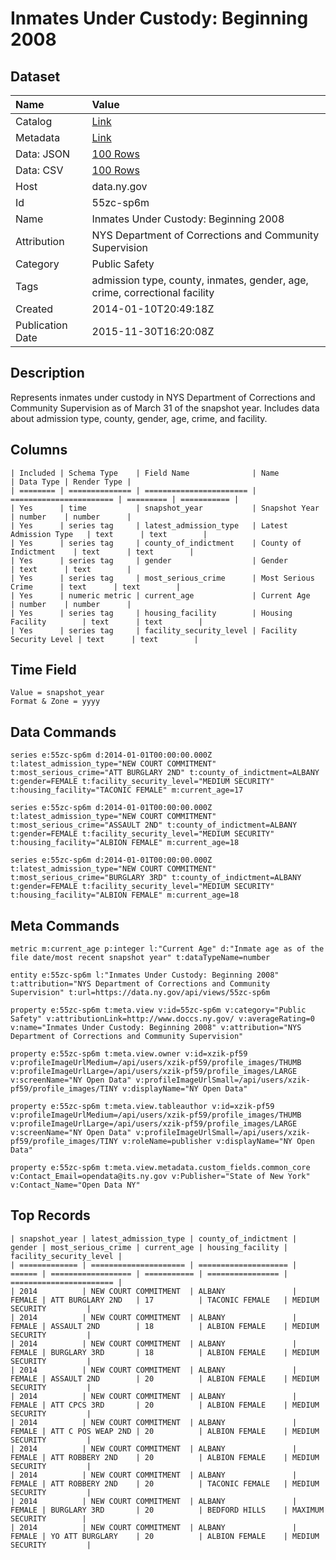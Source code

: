 # Inmates Under Custody: Beginning 2008

## Dataset

| Name | Value |
| :--- | :---- |
| Catalog | [Link](https://catalog.data.gov/dataset/inmates-under-custody-beginning-2008) |
| Metadata | [Link](https://data.ny.gov/api/views/55zc-sp6m) |
| Data: JSON | [100 Rows](https://data.ny.gov/api/views/55zc-sp6m/rows.json?max_rows=100) |
| Data: CSV | [100 Rows](https://data.ny.gov/api/views/55zc-sp6m/rows.csv?max_rows=100) |
| Host | data.ny.gov |
| Id | 55zc-sp6m |
| Name | Inmates Under Custody: Beginning 2008 |
| Attribution | NYS Department of Corrections and Community Supervision |
| Category | Public Safety |
| Tags | admission type, county, inmates, gender, age, crime, correctional facility |
| Created | 2014-01-10T20:49:18Z |
| Publication Date | 2015-11-30T16:20:08Z |

## Description

Represents inmates under custody in NYS Department of Corrections and Community Supervision as of March 31 of the snapshot year.  Includes data about admission type, county, gender, age, crime, and facility.

## Columns

```ls
| Included | Schema Type    | Field Name              | Name                    | Data Type | Render Type |
| ======== | ============== | ======================= | ======================= | ========= | =========== |
| Yes      | time           | snapshot_year           | Snapshot Year           | number    | number      |
| Yes      | series tag     | latest_admission_type   | Latest Admission Type   | text      | text        |
| Yes      | series tag     | county_of_indictment    | County of Indictment    | text      | text        |
| Yes      | series tag     | gender                  | Gender                  | text      | text        |
| Yes      | series tag     | most_serious_crime      | Most Serious Crime      | text      | text        |
| Yes      | numeric metric | current_age             | Current Age             | number    | number      |
| Yes      | series tag     | housing_facility        | Housing Facility        | text      | text        |
| Yes      | series tag     | facility_security_level | Facility Security Level | text      | text        |
```

## Time Field

```ls
Value = snapshot_year
Format & Zone = yyyy
```

## Data Commands

```ls
series e:55zc-sp6m d:2014-01-01T00:00:00.000Z t:latest_admission_type="NEW COURT COMMITMENT" t:most_serious_crime="ATT BURGLARY 2ND" t:county_of_indictment=ALBANY t:gender=FEMALE t:facility_security_level="MEDIUM SECURITY" t:housing_facility="TACONIC FEMALE" m:current_age=17

series e:55zc-sp6m d:2014-01-01T00:00:00.000Z t:latest_admission_type="NEW COURT COMMITMENT" t:most_serious_crime="ASSAULT 2ND" t:county_of_indictment=ALBANY t:gender=FEMALE t:facility_security_level="MEDIUM SECURITY" t:housing_facility="ALBION FEMALE" m:current_age=18

series e:55zc-sp6m d:2014-01-01T00:00:00.000Z t:latest_admission_type="NEW COURT COMMITMENT" t:most_serious_crime="BURGLARY 3RD" t:county_of_indictment=ALBANY t:gender=FEMALE t:facility_security_level="MEDIUM SECURITY" t:housing_facility="ALBION FEMALE" m:current_age=18
```

## Meta Commands

```ls
metric m:current_age p:integer l:"Current Age" d:"Inmate age as of the file date/most recent snapshot year" t:dataTypeName=number

entity e:55zc-sp6m l:"Inmates Under Custody: Beginning 2008" t:attribution="NYS Department of Corrections and Community Supervision" t:url=https://data.ny.gov/api/views/55zc-sp6m

property e:55zc-sp6m t:meta.view v:id=55zc-sp6m v:category="Public Safety" v:attributionLink=http://www.doccs.ny.gov/ v:averageRating=0 v:name="Inmates Under Custody: Beginning 2008" v:attribution="NYS Department of Corrections and Community Supervision"

property e:55zc-sp6m t:meta.view.owner v:id=xzik-pf59 v:profileImageUrlMedium=/api/users/xzik-pf59/profile_images/THUMB v:profileImageUrlLarge=/api/users/xzik-pf59/profile_images/LARGE v:screenName="NY Open Data" v:profileImageUrlSmall=/api/users/xzik-pf59/profile_images/TINY v:displayName="NY Open Data"

property e:55zc-sp6m t:meta.view.tableauthor v:id=xzik-pf59 v:profileImageUrlMedium=/api/users/xzik-pf59/profile_images/THUMB v:profileImageUrlLarge=/api/users/xzik-pf59/profile_images/LARGE v:screenName="NY Open Data" v:profileImageUrlSmall=/api/users/xzik-pf59/profile_images/TINY v:roleName=publisher v:displayName="NY Open Data"

property e:55zc-sp6m t:meta.view.metadata.custom_fields.common_core v:Contact_Email=opendata@its.ny.gov v:Publisher="State of New York" v:Contact_Name="Open Data NY"
```

## Top Records

```ls
| snapshot_year | latest_admission_type | county_of_indictment | gender | most_serious_crime | current_age | housing_facility | facility_security_level | 
| ============= | ===================== | ==================== | ====== | ================== | =========== | ================ | ======================= | 
| 2014          | NEW COURT COMMITMENT  | ALBANY               | FEMALE | ATT BURGLARY 2ND   | 17          | TACONIC FEMALE   | MEDIUM SECURITY         | 
| 2014          | NEW COURT COMMITMENT  | ALBANY               | FEMALE | ASSAULT 2ND        | 18          | ALBION FEMALE    | MEDIUM SECURITY         | 
| 2014          | NEW COURT COMMITMENT  | ALBANY               | FEMALE | BURGLARY 3RD       | 18          | ALBION FEMALE    | MEDIUM SECURITY         | 
| 2014          | NEW COURT COMMITMENT  | ALBANY               | FEMALE | ASSAULT 2ND        | 20          | ALBION FEMALE    | MEDIUM SECURITY         | 
| 2014          | NEW COURT COMMITMENT  | ALBANY               | FEMALE | ATT CPCS 3RD       | 20          | ALBION FEMALE    | MEDIUM SECURITY         | 
| 2014          | NEW COURT COMMITMENT  | ALBANY               | FEMALE | ATT C POS WEAP 2ND | 20          | ALBION FEMALE    | MEDIUM SECURITY         | 
| 2014          | NEW COURT COMMITMENT  | ALBANY               | FEMALE | ATT ROBBERY 2ND    | 20          | ALBION FEMALE    | MEDIUM SECURITY         | 
| 2014          | NEW COURT COMMITMENT  | ALBANY               | FEMALE | ATT ROBBERY 2ND    | 20          | TACONIC FEMALE   | MEDIUM SECURITY         | 
| 2014          | NEW COURT COMMITMENT  | ALBANY               | FEMALE | BURGLARY 3RD       | 20          | BEDFORD HILLS    | MAXIMUM SECURITY        | 
| 2014          | NEW COURT COMMITMENT  | ALBANY               | FEMALE | YO ATT BURGLARY    | 20          | ALBION FEMALE    | MEDIUM SECURITY         | 
```